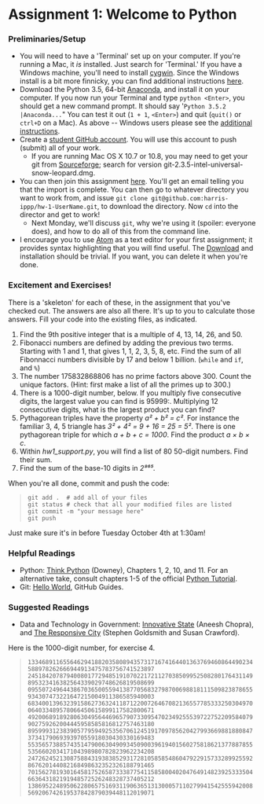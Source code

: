 # Assignment 1: Welcome to Python 

### Preliminaries/Setup
* You will need to have a 'Terminal' set up on your computer.  If you're running a Mac, it _is_ installed.  Just search for 'Terminal.'  If you have a Windows machine, you'll need to install [cygwin](https://cywgin.com/install.html).  Since the Windows install is a bit more finnicky, you can find additional instructions [here](windows_install_instructions.md). 
* Download the Python 3.5, 64-bit [Anaconda](https://www.continuum.io/downloads), and install it on your computer.  If you now run your Terminal and type `python <Enter>`, you should get a new command prompt.  It should say '`Python 3.5.2 |Anaconda...`"  You can test it out (`1 + 1`, `<Enter>`) and quit (`quit()` or `ctrl+D` on a Mac).  As above -- Windows users please see the [additional instructions](windows_install_instructions.md).
* Create a [student GitHub account](https://education.github.com/pack).  You will use this account to push (submit) all of your work.  
  * If you are running Mac OS X 10.7 or 10.8, you may need to get your git from [Sourceforge](https://sourceforge.net/p/git-osx-installer/activity/?page=0&limit=100#57cc86a334309d5c609e9fc8); search for version git-2.3.5-intel-universal-snow-leopard.dmg.
* You can then join this assignment [here](https://classroom.github.com/classrooms/20690068-introduction-to-public-policy-30550-uc-harris).  You'll get an email telling you that the import is complete.  You can then go to whatever directory you want to work from, and issue ```git clone git@github.com:harris-ippp/hw-1-UserName.git```, to download the directory.  Now `cd` into the director and get to work!
   * Next Monday, we'll discuss `git`, why we're using it (spoiler: everyone does), and how to do all of this from the command line.
* I encourage you to use [Atom](atom.io) as a text editor for your first assignment; it provides syntax highlighting that you will find useful.  The [Download](atom.io) and installation should be trivial.  If you want, you can delete it when you're done.

### Excitement and Exercises!
There is a 'skeleton' for each of these, in the assignment that you've checked out.  The answers are also all there.  It's up to you to calculate those answers.  Fill your code into the existing files, as indicated.

1. Find the 9th positive integer that is a multiple of 4, 13, 14, 26, and 50.
2. Fibonacci numbers are defined by adding the previous two terms.  Starting with 1 and 1, that gives 1, 1, 2, 3, 5, 8, etc.  Find the sum of all Fibonnacci numbers divisible by 17 and below 1 billion.  (`while` and `if`, and `%`)
3. The number 175832868806 has no prime factors above 300.  Count the unique factors.  (Hint: first make a list of all the primes up to 300.)
4. There is a 1000-digit number, below.  If you multiply five consecutive digits, the largest value you can find is 95999:.  Multiplying 12 consecutive digits, what is the largest product you can find?
5. Pythagorean triples have the property _a² + b² = c²_.  For instance the familiar 3, 4, 5 triangle has _3² + 4² = 9 + 16 = 25 = 5²_.  There is one pythagorean triple for which _a + b + c = 1000_.  Find the product _a × b × c_.
6. Within _hw1_support.py_, you will find a list of 80 50-digit numbers.  Find their sum.
7. Find the sum of the base-10 digits in _2⁸⁶⁵_.

When you're all done, commit and push the code:
> `git add .  # add all of your files`</br>
> `git status # check that all your modified files are listed`</br>
> `git commit -m "your message here"`</br>
> `git push`</br>

Just make sure it's in before Tuesday October 4th at 1:30am!

### Helpful Readings
* Python: [Think Python](http://proquestcombo.safaribooksonline.com.proxy.uchicago.edu/book/programming/python/9781449332006) (Downey), Chapters 1, 2, 10, and 11.  For an alternative take, consult chapters 1-5 of the official [Python Tutorial](https://docs.python.org/3/tutorial/index.html).
* Git: [Hello World](https://guides.github.com/activities/hello-world/), GitHub Guides.

### Suggested Readings
* Data and Technology in Government: [Innovative State](https://smile.amazon.com/Innovative-State-Aneesh-Chopra/dp/0802121349/) (Aneesh Chopra), and [The Responsive City](https://smile.amazon.com/Responsive-City-Communities-Data-Smart-Governance-ebook/dp/B00MQTIA3M/) (Stephen Goldsmith and Susan Crawford).



Here is the 1000-digit number, for exercise 4.
> `1334689116556462941882035808943573171674164401363769460864490234588978262666944913475783756741523897`
> `2451842078794008017729485191070221721127038509952508280176431149895323416382564339029748626819508699`
> `0955072496443867036500559413877056832798700698818111509823878655934307473221647215004911386585940003`
> `6834001396323915862736324118712200726467082136557785333250304970064033489578066450615899117582800671`
> `4920068918928063049564469657907330954702349255539722752209584079902759262004445958585816812757463180`
> `8959993123839057795949253567061245191709785620427993669881880847373417906939397055918030430330169483`
> `5535657388574351479006304909345090039619401560275818621377887855535660203417104398980782823962234208`
> `2472624521308758843193838529317281058585486047922915733289925592867620144082168498632352326188791465`
> `7015627819301645817526587333877541158580040204764914823925333504663643182191948572526248328737405212`
> `1386952248950622806575169311906365131300057110279941542555942008569206742619537842879039448112019071`
